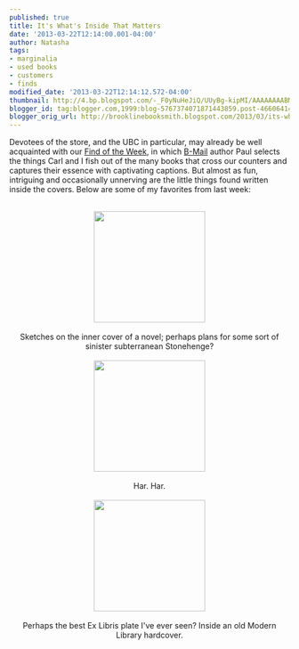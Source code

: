 ```yaml
---
published: true
title: It's What's Inside That Matters
date: '2013-03-22T12:14:00.001-04:00'
author: Natasha
tags:
- marginalia
- used books
- customers
- finds
modified_date: '2013-03-22T12:14:12.572-04:00'
thumbnail: http://4.bp.blogspot.com/-_F0yNuHeJiQ/UUyBg-kipMI/AAAAAAAABM4/CgpWBgjG_p4/s72-c/322_stonehenge.jpg
blogger_id: tag:blogger.com,1999:blog-5767374071871443859.post-4660641425531080478
blogger_orig_url: http://brooklinebooksmith.blogspot.com/2013/03/its-whats-inside-that-matters.html
---
```


Devotees of the store, and the UBC in particular, may already be well acquainted with our <a href="http://www.brooklinebooksmith.com/events/findarchive.htm">Find of the Week</a>, in which <a href="http://www.brooklinebooksmith.com/b-mail.htm">B-Mail</a> author Paul selects the things Carl and I fish out of the many books that cross our counters and captures their essence with captivating captions. But almost as fun, intriguing and occasionally unnerving are the little things found written inside the covers. Below are some of my favorites from last week:<br /><br /><div class="separator" style="clear: both; text-align: center;"><a href="http://4.bp.blogspot.com/-_F0yNuHeJiQ/UUyBg-kipMI/AAAAAAAABM4/CgpWBgjG_p4/s1600/322_stonehenge.jpg" imageanchor="1" style="margin-left: 1em; margin-right: 1em;"><img border="0" height="200" src="http://4.bp.blogspot.com/-_F0yNuHeJiQ/UUyBg-kipMI/AAAAAAAABM4/CgpWBgjG_p4/s200/322_stonehenge.jpg" width="200" /></a></div><div class="separator" style="clear: both; text-align: center;"><br /></div><div class="separator" style="clear: both; text-align: center;">Sketches on the inner cover of a novel; perhaps plans for some sort of sinister subterranean Stonehenge?</div><br /><div class="separator" style="clear: both; text-align: center;"><a href="http://3.bp.blogspot.com/-yGmlgVsLuag/UUyBhCeUflI/AAAAAAAABM8/6VxtGY-sqdA/s1600/322_ana.jpg" imageanchor="1" style="margin-left: 1em; margin-right: 1em;"><img border="0" height="200" src="http://3.bp.blogspot.com/-yGmlgVsLuag/UUyBhCeUflI/AAAAAAAABM8/6VxtGY-sqdA/s200/322_ana.jpg" width="200" /></a></div><div class="separator" style="clear: both; text-align: center;"><br /></div><div class="separator" style="clear: both; text-align: center;">Har. Har.</div><br /><div class="separator" style="clear: both; text-align: center;"><a href="http://3.bp.blogspot.com/-Wdjuc-oNPS4/UUyBhdNJm5I/AAAAAAAABNI/62XBGqnN1Kg/s1600/322_exlibris.jpg" imageanchor="1" style="margin-left: 1em; margin-right: 1em;"><img border="0" height="200" src="http://3.bp.blogspot.com/-Wdjuc-oNPS4/UUyBhdNJm5I/AAAAAAAABNI/62XBGqnN1Kg/s200/322_exlibris.jpg" width="200" /></a></div><div class="separator" style="clear: both; text-align: center;"><br /></div><div class="separator" style="clear: both; text-align: center;">Perhaps the best Ex Libris plate I've ever seen? Inside an old Modern Library hardcover.</div><br />